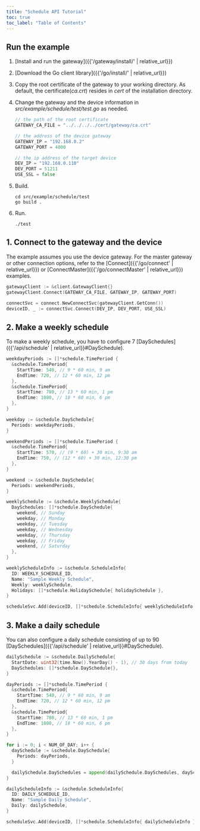 ```yaml
---
title: "Schedule API Tutorial"
toc: true
toc_label: "Table of Contents"
---
```


## Run the example

1. [Install and run the gateway]({{'/gateway/install/' | relative_url}})
2. [Download the Go client library]({{'/go/install/' | relative_url}})
3. Copy the root certificate of the gateway to your working directory. As default, the certificate(_ca.crt_) resides in _cert_ of the installation directory. 
4. Change the gateway and the device information in _src/example/schedule/test/test.go_ as needed.
   
    ```go
    // the path of the root certificate
    GATEWAY_CA_FILE = "../../../../cert/gateway/ca.crt"

    // the address of the device gateway
    GATEWAY_IP = "192.168.0.2"
    GATEWAY_PORT = 4000

    // the ip address of the target device
    DEV_IP = "192.168.0.110"
    DEV_PORT = 51211
    USE_SSL = false
    ```
5. Build.

    ```
    cd src/example/schedule/test
    go build .
    ```
6. Run.
   
    ```
    ./test
    ```

## 1. Connect to the gateway and the device

The example assumes you use the device gateway. For the master gateway or other connection options, refer to the [Connect]({{'/go/connect' | relative_url}}) or [ConnectMaster]({{'/go/connectMaster' | relative_url}}) examples.

  ```go
  gatewayClient := &client.GatewayClient{}
  gatewayClient.Connect(GATEWAY_CA_FILE, GATEWAY_IP, GATEWAY_PORT)

  connectSvc = connect.NewConnectSvc(gatewayClient.GetConn())
  deviceID, _ := connectSvc.Connect(DEV_IP, DEV_PORT, USE_SSL)
  ```   

## 2. Make a weekly schedule

To make a weekly schedule, you have to configure 7 [DaySchedules]({{'/api/schedule' | relative_url}}#DaySchedule).

  ```go
  weekdayPeriods := []*schedule.TimePeriod {
    &schedule.TimePeriod{
      StartTime: 540, // 9 * 60 min, 9 am
      EndTime: 720, // 12 * 60 min, 12 pm
    },
    &schedule.TimePeriod{
      StartTime: 780, // 13 * 60 min, 1 pm
      EndTime: 1080, // 18 * 60 min, 6 pm
    },
  }

  weekday := &schedule.DaySchedule{
    Periods: weekdayPeriods,
  }

  weekendPeriods := []*schedule.TimePeriod {
    &schedule.TimePeriod{
      StartTime: 570, // (9 * 60) + 30 min, 9:30 am
      EndTime: 750, // (12 * 60) + 30 min, 12:30 pm
    },
  }

  weekend := &schedule.DaySchedule{
    Periods: weekendPeriods,
  }

  weeklySchedule := &schedule.WeeklySchedule{
    DaySchedules: []*schedule.DaySchedule{
      weekend, // Sunday
      weekday, // Monday
      weekday, // Tuesday
      weekday, // Wednesday
      weekday, // Thursday
      weekday, // Friday
      weekend, // Saturday
    },
  }

  weeklyScheduleInfo := &schedule.ScheduleInfo{
    ID: WEEKLY_SCHEDULE_ID,
    Name: "Sample Weekly Schedule",
    Weekly: weeklySchedule,
    Holidays: []*schedule.HolidaySchedule{ holidaySchedule },
  }  

  scheduleSvc.Add(deviceID, []*schedule.ScheduleInfo{ weeklyScheduleInfo })
  ``` 

## 3. Make a daily schedule

You can also configure a daily schedule consisting of up to 90 [DaySchedules]({{'/api/schedule' | relative_url}}#DaySchedule).

  ```go
  dailySchedule := &schedule.DailySchedule{
    StartDate: uint32(time.Now().YearDay() - 1), // 30 days from today
    DaySchedules: []*schedule.DaySchedule{},
  }

  dayPeriods := []*schedule.TimePeriod {
    &schedule.TimePeriod{
      StartTime: 540, // 9 * 60 min, 9 am
      EndTime: 720, // 12 * 60 min, 12 pm
    },
    &schedule.TimePeriod{
      StartTime: 780, // 13 * 60 min, 1 pm
      EndTime: 1080, // 18 * 60 min, 6 pm
    },
  }	

  for i := 0; i < NUM_OF_DAY; i++ {
    daySchedule := &schedule.DaySchedule{
      Periods: dayPeriods,
    }			

    dailySchedule.DaySchedules = append(dailySchedule.DaySchedules, daySchedule)
  }

  dailyScheduleInfo := &schedule.ScheduleInfo{
    ID: DAILY_SCHEDULE_ID,
    Name: "Sample Daily Schedule",
    Daily: dailySchedule,
  }

  scheduleSvc.Add(deviceID, []*schedule.ScheduleInfo{ dailyScheduleInfo })  
  ```